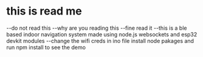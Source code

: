 # this is read me
--do not read this
--why are you reading this
--fine read it
--this is a ble based indoor navigation system made using node.js websockets and esp32 devkit modules
--change the wifi creds in ino file install node pakages and run npm install to see the demo
